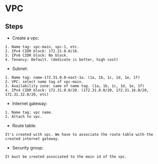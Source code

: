 # VPC

## Steps
* Create a vpc:
```
1. Name tag: vpc-main, vpc-1, etc.
2. IPv4 CIDR block: 172.31.0.0/16.
3. IPv6 CIDR block: No block.
4. Tenancy: Default. (dedicate is better, high cost)
```
* Subnet:
```
1. Name tag: name-172.31.0.0-east-1a. (1a, 1b, 1c, 1d, 1e, 1f)
2. VPC: select name tag of vpc-main.
3. Availability zone: same of name tag. (1a, 1b, 1c, 1d, 1e, 1f)
4. IPv4 CIDR block: 172.31.0.0/20. (172.31.0.0/20, 172.31.16.0/20, 172.31.32.0/20, etc)
```
* Internet gateway:
```
1. Name tag: vpc name.
2. Attach to vpc.
```
* Route table:
```
It's created with vpc. We have to associate the route table with the created internet gateway.
```
* Security group:
```
It must be created associated to the main id of the vpc.
```
